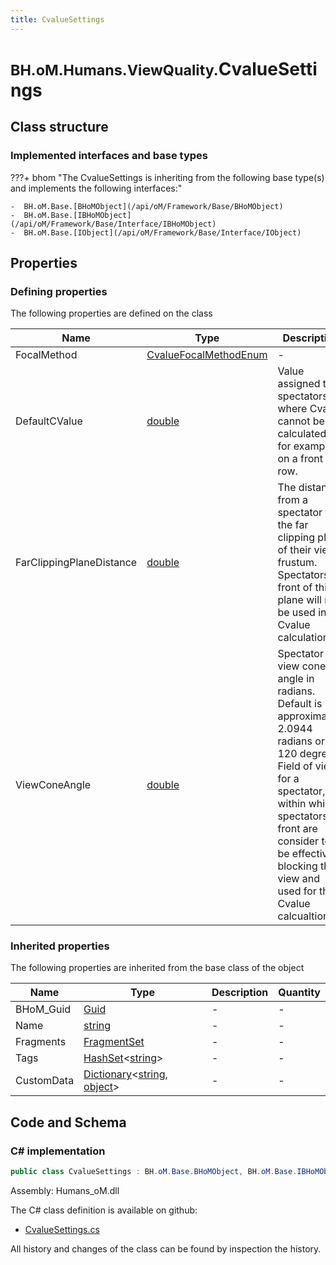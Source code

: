 ```yaml
---
title: CvalueSettings
---
```


# <small>BH.oM.Humans.ViewQuality.</small>**CvalueSettings**



## Class structure

### Implemented interfaces and base types

???+ bhom "The CvalueSettings is inheriting from the following base type(s) and implements the following interfaces:"

    -  BH.oM.Base.[BHoMObject](/api/oM/Framework/Base/BHoMObject)
    -  BH.oM.Base.[IBHoMObject](/api/oM/Framework/Base/Interface/IBHoMObject)
    -  BH.oM.Base.[IObject](/api/oM/Framework/Base/Interface/IObject)


## Properties



### Defining properties

The following properties are defined on the class

| Name             | Type             | Description      | Quantity         |
|------------------|------------------|------------------|------------------|
| FocalMethod | [CvalueFocalMethodEnum](/api/oM/Physical/Humans/ViewQuality/CvalueFocalMethodEnum) | - | - |
| DefaultCValue | [double](https://learn.microsoft.com/en-us/dotnet/api/System.Double?view=netstandard-2.0) | Value assigned to spectators where Cvalue cannot be calculated, for example on a front row. | - |
| FarClippingPlaneDistance | [double](https://learn.microsoft.com/en-us/dotnet/api/System.Double?view=netstandard-2.0) | The distance from a spectator to the far clipping plane of their view frustum. Spectators in front of this plane will not be used in the Cvalue calculation. | - |
| ViewConeAngle | [double](https://learn.microsoft.com/en-us/dotnet/api/System.Double?view=netstandard-2.0) | Spectator view cone angle in radians. Default is approximately 2.0944 radians or 120 degrees. Field of view for a spectator, within which spectators in front are consider to be effectively blocking the view and used for the Cvalue calcualtion.  | - |


### Inherited properties
The following properties are inherited from the base class of the object

| Name             | Type             | Description      | Quantity         |
|------------------|------------------|------------------|------------------|
| BHoM_Guid | [Guid](https://learn.microsoft.com/en-us/dotnet/api/System.Guid?view=netstandard-2.0) | - | - |
| Name | [string](https://learn.microsoft.com/en-us/dotnet/api/System.String?view=netstandard-2.0) | - | - |
| Fragments | [FragmentSet](/api/oM/Framework/Base/FragmentSet) | - | - |
| Tags | [HashSet](https://learn.microsoft.com/en-us/dotnet/api/System.Collections.Generic.HashSet-1?view=netstandard-2.0)&lt;[string](https://learn.microsoft.com/en-us/dotnet/api/System.String?view=netstandard-2.0)&gt; | - | - |
| CustomData | [Dictionary](https://learn.microsoft.com/en-us/dotnet/api/System.Collections.Generic.Dictionary-2?view=netstandard-2.0)&lt;[string](https://learn.microsoft.com/en-us/dotnet/api/System.String?view=netstandard-2.0), [object](https://learn.microsoft.com/en-us/dotnet/api/System.Object?view=netstandard-2.0)&gt; | - | - |


## Code and Schema

### C# implementation

``` C# title="C#"
public class CvalueSettings : BH.oM.Base.BHoMObject, BH.oM.Base.IBHoMObject, BH.oM.Base.IObject
```

Assembly: Humans_oM.dll

The C# class definition is available on github:

- [CvalueSettings.cs](https://github.com/BHoM/BHoM/blob/develop/Humans_oM/ViewQuality\CvalueSettings.cs)

All history and changes of the class can be found by inspection the history.
